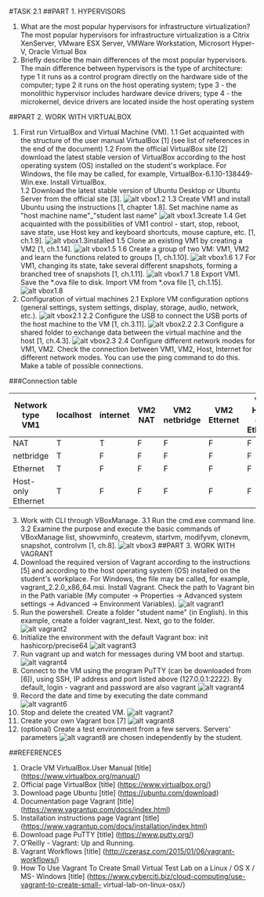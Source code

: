 #TASK 2.1
##PART 1. HYPERVISORS
1. What are the most popular hypervisors for infrastructure virtualization?
   The most popular hypervisors for infrastructure virtualization is a Citrix XenServer, 
   VMware ESX Server, VMWare Workstation, Microsort Hyper-V, Oracle Virtual Box
2. Briefly describe the main differences of the most popular hypervisors.
   The main difference between hypervisors is the type of architecture: 
   type 1 it runs as a control program directly on the hardware side of the computer; 
   type 2 it runs on the host operating system; 
   type 3 - the monolithic hypervisor includes hardware device drivers;
   type 4 - the microkernel, device drivers are located inside the host operating system
   
##PART 2. WORK WITH VIRTUALBOX
1. First run VirtualBox and Virtual Machine (VM).
1.1 Get acquainted with the structure of the user manual VirtualBox [1] (see list of
references in the end of the document)
1.2 From the official VirtualBox site [2] download the latest stable version of
VirtualBox according to the host operating system (OS) installed on the student's
workplace. For Windows, the file may be called, for example,
VirtualBox-6.1.10-138449-Win.exe. Install VirtualBox.     
1.2 Download the latest stable version of Ubuntu Desktop or Ubuntu Server from
the official site [3].
    ![alt vbox1.2](vbox1.2.jpg)
1.3 Create VM1 and install Ubuntu using the instructions [1, chapter 1.8]. Set machine
name as "host machine name"_"student last name"
      ![alt vbox1.3create](vbox1.3create.jpg)
1.4 Get acquainted with the possibilities of VM1 control - start, stop, reboot, save state,
use Host key and keyboard shortcuts, mouse capture, etc. [1, ch.1.9].
      ![alt vbox1.3installed](vbox1.3installed.jpg)
1.5 Clone an existing VM1 by creating a VM2 [1, ch.1.14].
     ![alt vbox1.5](vbox1.5.jpg)
1.6 Create a group of two VM: VM1, VM2 and learn the functions related to groups [1,
ch.1.10].
      ![alt vbox1.6](vbox1.6.jpg)
1.7 For VM1, changing its state, take several different snapshots, forming a branched
tree of snapshots [1, ch.1.11].
      ![alt vbox1.7](vbox1.7.jpg)
1.8 Export VM1. Save the *.ova file to disk. Import VM from *.ova file [1, ch.1.15].
      ![alt vbox1.8](vbox1.8.jpg)
2. Configuration of virtual machines
2.1 Explore VM configuration options (general settings, system settings, display,
storage, audio, network, etc.).
     ![alt vbox2.1](vbox2.1.jpg)
2.2 Configure the USB to connect the USB ports of the host machine to the VM
[1, ch.3.11].
      ![alt vbox2.2](vbox2.2.jpg)
2.3 Configure a shared folder to exchange data between the virtual machine and
the host [1, ch.4.3].
      ![alt vbox2.3](vbox2.3.jpg)
2.4 Configure different network modes for VM1, VM2. Check the connection
between VM1, VM2, Host, Internet for different network modes. You can use the ping
command to do this. Make a table of possible connections.

###Connection table

Network type VM1    | localhost |internet |	VM2 NAT | VM2 netbridge | VM2 Etternet |	VM2 Host-only Ethernet 
--------------------|-----------|---------|---------|---------------|--------------|--------------------------
NAT	                |     T	    |    T	  |    F	|     F	        |       F	   |            F
netbridge	        |     T	    |    F	  |    F	|     F	        |       F	   |            F
Ethernet	        |     T	    |    F	  |    F	|     F	        |       F	   |            F
Host-only Ethernet	|     T	    |    F	  |    F	|     F	        |       F	   |            F


3. Work with CLI through VBoxManage.
3.1 Run the cmd.exe command line.
3.2 Examine the purpose and execute the basic commands of VBoxManage list,
showvminfo, createvm, startvm, modifyvm, clonevm, snapshot, controlvm [1, ch.8].
    ![alt vbox3](vbox3.jpg)
##PART 3. WORK WITH VAGRANT
1. Download the required version of Vagrant according to the instructions [5] and
according to the host operating system (OS) installed on the student's workplace. For
Windows, the file may be called, for example, vagrant_2.2.0_x86_64.msi. Install Vagrant.
Check the path to Vagrant bin in the Path variable (My computer -> Properties ->
Advanced system settings -> Advanced -> Environment Variables).
      ![alt vagrant1](vagrant1.jpg)
2. Run the powershell. Create a folder "student name" (in English). In this example,
create a folder vagrant_test. Next, go to the folder.
      ![alt vagrant2](vagrant2.jpg)
3. Initialize the environment with the default Vagrant box:
init hashicorp/precise64
      ![alt vagrant3](vagrant3.jpg)
4. Run vagrant up and watch for messages during VM boot and startup.
      ![alt vagrant4](vagrant4.jpg)
5. Connect to the VM using the program PuTTY (can be downloaded from [6]),
using SSH, IP address and port listed above (127.0.0.1:2222). By default, login - vagrant
and password are also vagrant
     ![alt vagrant4](vagrant5.jpg)
6. Record the date and time by executing the date command
      ![alt vagrant6](vagrant6.jpg)
7. Stop and delete the created VM.
      ![alt vagrant7](vagrant7.jpg)
8. Create your own Vagrant box [7]
      ![alt vagrant8](vagrant8.jpg)
9. (optional) Create a test environment from a few servers. Servers' parameters
      ![alt vagrant8](vagrant8.jpg)
are chosen independently by the student.


##REFERENCES
1. Oracle VM VirtualBox.User Manual [title] (https://www.virtualbox.org/manual/)
2. Official page VirtualBox [title] (https://www.virtualbox.org/)
3. Download page Ubuntu [title] (https://ubuntu.com/download)
4. Documentation page Vagrant [title] (https://www.vagrantup.com/docs/index.html)
5. Installation instructions page Vagrant
[title] (https://www.vagrantup.com/docs/installation/index.html)
6. Download page PuTTY [title] (https://www.putty.org/)
7. O’Reilly - Vagrant: Up and Running.
8. Vagrant Workflows [title] (http://czerasz.com/2015/01/06/vagrant-workflows/)
9. How To Use Vagrant To Create Small Virtual Test Lab on a Linux / OS X / MS-
Windows [title] (https://www.cyberciti.biz/cloud-computing/use-vagrant-to-create-small-
virtual-lab-on-linux-osx/)
